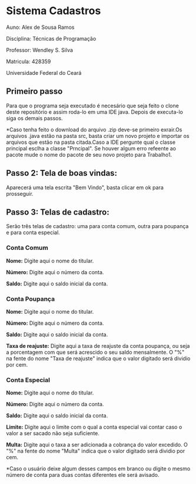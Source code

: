 
<h1>Sistema Cadastros</h1>
<p>Auno: Alex de Sousa Ramos</p>
<p>Disciplina: Técnicas de Programação</p>
<p>Professor: Wendley S. Silva</p>
<p>Matricula: 428359</p>
<p>Universidade Federal do Ceará</p>
<h2>Primeiro passo</h2>
<p>Para que o programa seja executado é necesário que seja feito o clone deste repositório e assim roda-lo em uma IDE java. Depois de executa-lo siga os demais passos.</p>
<p>*Caso tenha feito o download do arquivo .zip deve-se primeiro exrair.Os arquivos .java estão na pasta src, basta criar um novo projeto e importar os arquivos que estão na pasta citada.Caso a IDE pergunte qual o classe principal esclha a classe "Prncipal". Se houver algum erro refeente ao pacote mude o nome do pacote de seu novo projeto para Trabalho1.</p>
<h2>Passo 2: Tela de boas vindas:</h2>
<p>Aparecerá uma tela escrita "Bem Vindo", basta clicar em ok para prosseguir.
<h2>Passo 3: Telas de cadastro:</h2>
<p>Serão três telas de cadastro: uma  para conta comum, outra para poupança e para conta especial.</p>
<h3>Conta Comum</h3>
<p><b>Nome:</b> Digite aqui o nome do titular.</p>
<p><b>Número:</b> Digite aqui o número da conta.</p>
<p><b>Saldo:</b> Digite aqui o saldo inicial da conta.</p>
<h3>Conta Poupança</h3>
<p><b>Nome:</b> Digite aqui o nome do titular.</p>
<p><b>Número:</b> Digite aqui o número da conta.</p>
<p><b>Saldo:</b> Digite aqui o saldo inicial da conta.</p>
<p><b>Taxa de reajuste:</b> Digite aqui a taxa de reajuste da conta poupança, ou seja a porcentagem com que será acrescido o seu saldo mensalmente. O "%" na fente do nome "Taxa de reajuste" indica que o valor digitado será dividio por cem.</p>
<h3>Conta Especial</h3>
<p><b>Nome:</b> Digite aqui o nome do titular.</p>
<p><b>Número:</b> Digite aqui o número da conta.</p>
<p><b>Saldo:</b> Digite aqui o saldo inicial da conta.</p>
<p><b>Limite:</b> Digite aqui o limite com o qual a conta especial vai contar caso o valor a ser sacado não seja suficiente.</p>
<p><b>Multa:</b> Digite aqui o taxa a ser adicionada a cobrança do valor excedido. O "%" na fente do nome "Multa" indica que o valor digitado será dividio por cem.</p>
*Caso o usuário deixe algum desses campos em branco ou digite o mesmo número de conta para duas contas diferentes ele será avisado. 




  


